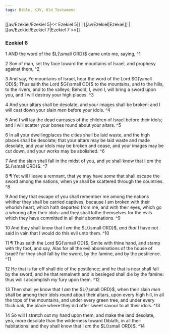```yaml
---
tags: Bible, KJV, Old_Testament
---
```


[[av/Ezekiel/Ezekiel 5|<< Ezekiel 5]] | [[av/Ezekiel|Ezekiel]] | [[av/Ezekiel/Ezekiel 7|Ezekiel 7 >>]]

### Ezekiel 6

1 AND the word of the $L{\small ORD}$ came unto me, saying, ^1

2 Son of man, set thy face toward the mountains of Israel, and prophesy against them, ^2

3 And say, Ye mountains of Israel, hear the word of the Lord $G{\small OD}$; Thus saith the Lord $G{\small OD}$ to the mountains, and to the hills, to the rivers, and to the valleys; Behold, I, _even_ I, will bring a sword upon you, and I will destroy your high places. ^3

4 And your altars shall be desolate, and your images shall be broken: and I will cast down your slain _men_ before your idols. ^4

5 And I will lay the dead carcases of the children of Israel before their idols; and I will scatter your bones round about your altars. ^5

6 In all your dwellingplaces the cities shall be laid waste, and the high places shall be desolate; that your altars may be laid waste and made desolate, and your idols may be broken and cease, and your images may be cut down, and your works may be abolished. ^6

7 And the slain shall fall in the midst of you, and ye shall know that I _am_ the $L{\small ORD}$. ^7

8 ¶ Yet will I leave a remnant, that ye may have _some_ that shall escape the sword among the nations, when ye shall be scattered through the countries. ^8

9 And they that escape of you shall remember me among the nations whither they shall be carried captives, because I am broken with their whorish heart, which hath departed from me, and with their eyes, which go a whoring after their idols: and they shall lothe themselves for the evils which they have committed in all their abominations. ^9

10 And they shall know that I _am_ the $L{\small ORD}$, _and_ _that_ I have not said in vain that I would do this evil unto them. ^10

11 ¶ Thus saith the Lord $G{\small OD}$; Smite with thine hand, and stamp with thy foot, and say, Alas for all the evil abominations of the house of Israel! for they shall fall by the sword, by the famine, and by the pestilence. ^11

12 He that is far off shall die of the pestilence; and he that is near shall fall by the sword; and he that remaineth and is besieged shall die by the famine: thus will I accomplish my fury upon them. ^12

13 Then shall ye know that I _am_ the $L{\small ORD}$, when their slain _men_ shall be among their idols round about their altars, upon every high hill, in all the tops of the mountains, and under every green tree, and under every thick oak, the place where they did offer sweet savour to all their idols. ^13

14 So will I stretch out my hand upon them, and make the land desolate, yea, more desolate than the wilderness toward Diblath, in all their habitations: and they shall know that I _am_ the $L{\small ORD}$. ^14
